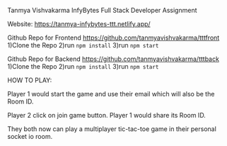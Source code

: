 Tanmya Vishvakarma InfyBytes Full Stack Developer Assignment

Website:
https://tanmya-infybytes-ttt.netlify.app/ 

Github Repo for Frontend
https://github.com/tanmyavishvakarma/tttfront
1)Clone the Repo
2)run `npm install`
3)run `npm start`

Github Repo for Backend
https://github.com/tanmyavishvakarma/tttback
1)Clone the Repo
2)run `npm install`
3)run `npm start`

HOW TO PLAY:

Player 1 would start the game and use their email which will also be the Room ID. 

Player 2 click on join game button. Player 1 would share its Room ID. 

They both now can play a multiplayer tic-tac-toe game in their personal socket io room.
